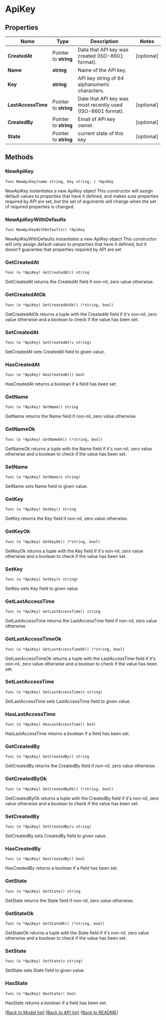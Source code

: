 # ApiKey

## Properties

Name | Type | Description | Notes
------------ | ------------- | ------------- | -------------
**CreatedAt** | Pointer to **string** | Date that API key was created (ISO-8601 format). | [optional] 
**Name** | **string** | Name of the API key. | 
**Key** | **string** | API key string of 64 alphanumeric characters. | 
**LastAccessTime** | Pointer to **string** | Date that API key was most recently used (ISO-8601 format). | [optional] 
**CreatedBy** | Pointer to **string** | Email of API key owner. | [optional] 
**State** | Pointer to **string** | current state of this key | [optional] 

## Methods

### NewApiKey

`func NewApiKey(name string, key string, ) *ApiKey`

NewApiKey instantiates a new ApiKey object
This constructor will assign default values to properties that have it defined,
and makes sure properties required by API are set, but the set of arguments
will change when the set of required properties is changed

### NewApiKeyWithDefaults

`func NewApiKeyWithDefaults() *ApiKey`

NewApiKeyWithDefaults instantiates a new ApiKey object
This constructor will only assign default values to properties that have it defined,
but it doesn't guarantee that properties required by API are set

### GetCreatedAt

`func (o *ApiKey) GetCreatedAt() string`

GetCreatedAt returns the CreatedAt field if non-nil, zero value otherwise.

### GetCreatedAtOk

`func (o *ApiKey) GetCreatedAtOk() (*string, bool)`

GetCreatedAtOk returns a tuple with the CreatedAt field if it's non-nil, zero value otherwise
and a boolean to check if the value has been set.

### SetCreatedAt

`func (o *ApiKey) SetCreatedAt(v string)`

SetCreatedAt sets CreatedAt field to given value.

### HasCreatedAt

`func (o *ApiKey) HasCreatedAt() bool`

HasCreatedAt returns a boolean if a field has been set.

### GetName

`func (o *ApiKey) GetName() string`

GetName returns the Name field if non-nil, zero value otherwise.

### GetNameOk

`func (o *ApiKey) GetNameOk() (*string, bool)`

GetNameOk returns a tuple with the Name field if it's non-nil, zero value otherwise
and a boolean to check if the value has been set.

### SetName

`func (o *ApiKey) SetName(v string)`

SetName sets Name field to given value.


### GetKey

`func (o *ApiKey) GetKey() string`

GetKey returns the Key field if non-nil, zero value otherwise.

### GetKeyOk

`func (o *ApiKey) GetKeyOk() (*string, bool)`

GetKeyOk returns a tuple with the Key field if it's non-nil, zero value otherwise
and a boolean to check if the value has been set.

### SetKey

`func (o *ApiKey) SetKey(v string)`

SetKey sets Key field to given value.


### GetLastAccessTime

`func (o *ApiKey) GetLastAccessTime() string`

GetLastAccessTime returns the LastAccessTime field if non-nil, zero value otherwise.

### GetLastAccessTimeOk

`func (o *ApiKey) GetLastAccessTimeOk() (*string, bool)`

GetLastAccessTimeOk returns a tuple with the LastAccessTime field if it's non-nil, zero value otherwise
and a boolean to check if the value has been set.

### SetLastAccessTime

`func (o *ApiKey) SetLastAccessTime(v string)`

SetLastAccessTime sets LastAccessTime field to given value.

### HasLastAccessTime

`func (o *ApiKey) HasLastAccessTime() bool`

HasLastAccessTime returns a boolean if a field has been set.

### GetCreatedBy

`func (o *ApiKey) GetCreatedBy() string`

GetCreatedBy returns the CreatedBy field if non-nil, zero value otherwise.

### GetCreatedByOk

`func (o *ApiKey) GetCreatedByOk() (*string, bool)`

GetCreatedByOk returns a tuple with the CreatedBy field if it's non-nil, zero value otherwise
and a boolean to check if the value has been set.

### SetCreatedBy

`func (o *ApiKey) SetCreatedBy(v string)`

SetCreatedBy sets CreatedBy field to given value.

### HasCreatedBy

`func (o *ApiKey) HasCreatedBy() bool`

HasCreatedBy returns a boolean if a field has been set.

### GetState

`func (o *ApiKey) GetState() string`

GetState returns the State field if non-nil, zero value otherwise.

### GetStateOk

`func (o *ApiKey) GetStateOk() (*string, bool)`

GetStateOk returns a tuple with the State field if it's non-nil, zero value otherwise
and a boolean to check if the value has been set.

### SetState

`func (o *ApiKey) SetState(v string)`

SetState sets State field to given value.

### HasState

`func (o *ApiKey) HasState() bool`

HasState returns a boolean if a field has been set.


[[Back to Model list]](../README.md#documentation-for-models) [[Back to API list]](../README.md#documentation-for-api-endpoints) [[Back to README]](../README.md)


